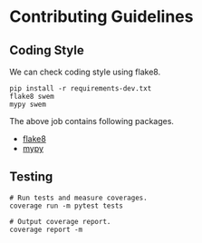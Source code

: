 # Contributing Guidelines

## Coding Style

We can check coding style using flake8.

```shell
pip install -r requirements-dev.txt
flake8 swem
mypy swem
```

The above job contains following packages.

- [flake8](http://flake8.pycqa.org)
- [mypy](http://mypy-lang.org/)


## Testing

```shell
# Run tests and measure coverages.
coverage run -m pytest tests

# Output coverage report.
coverage report -m
```
